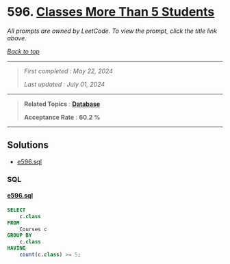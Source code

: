 # 596. [Classes More Than 5 Students](<https://leetcode.com/problems/classes-more-than-5-students>)

*All prompts are owned by LeetCode. To view the prompt, click the title link above.*

*[Back to top](<../README.md>)*

------

> *First completed : May 22, 2024*
>
> *Last updated : July 01, 2024*

------

> **Related Topics** : **[Database](<by_topic/Database.md>)**
>
> **Acceptance Rate** : **60.2 %**

------

## Solutions

- [e596.sql](<../my-submissions/e596.sql>)
### SQL
#### [e596.sql](<../my-submissions/e596.sql>)
```SQL
SELECT
    c.class
FROM
    Courses c
GROUP BY
    c.class
HAVING 
    count(c.class) >= 5;
```

